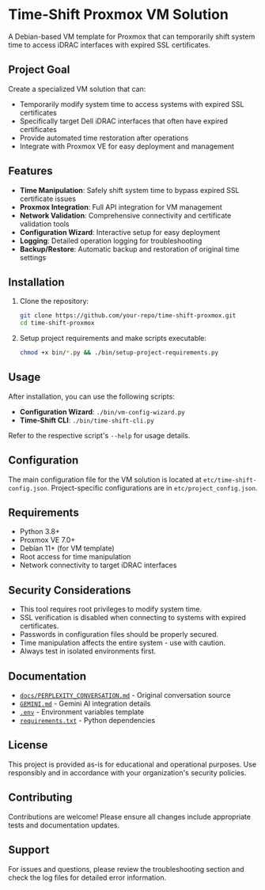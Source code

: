 # Time-Shift Proxmox VM Solution

A Debian-based VM template for Proxmox that can temporarily shift system time to access iDRAC interfaces with expired SSL certificates.

## Project Goal

Create a specialized VM solution that can:

- Temporarily modify system time to access systems with expired SSL certificates
- Specifically target Dell iDRAC interfaces that often have expired certificates
- Provide automated time restoration after operations
- Integrate with Proxmox VE for easy deployment and management

## Features

- **Time Manipulation**: Safely shift system time to bypass expired SSL certificate issues
- **Proxmox Integration**: Full API integration for VM management
- **Network Validation**: Comprehensive connectivity and certificate validation tools
- **Configuration Wizard**: Interactive setup for easy deployment
- **Logging**: Detailed operation logging for troubleshooting
- **Backup/Restore**: Automatic backup and restoration of original time settings

## Installation

1. Clone the repository:

   ```bash
   git clone https://github.com/your-repo/time-shift-proxmox.git
   cd time-shift-proxmox
   ```

2. Setup project requirements and make scripts executable:

   ```bash
   chmod +x bin/*.py && ./bin/setup-project-requirements.py
   ```

## Usage

After installation, you can use the following scripts:

- **Configuration Wizard**: `./bin/vm-config-wizard.py`
- **Time-Shift CLI**: `./bin/time-shift-cli.py`

Refer to the respective script's `--help` for usage details.

## Configuration

The main configuration file for the VM solution is located at `etc/time-shift-config.json`.
Project-specific configurations are in `etc/project_config.json`.

## Requirements

- Python 3.8+
- Proxmox VE 7.0+
- Debian 11+ (for VM template)
- Root access for time manipulation
- Network connectivity to target iDRAC interfaces

## Security Considerations

- This tool requires root privileges to modify system time.
- SSL verification is disabled when connecting to systems with expired certificates.
- Passwords in configuration files should be properly secured.
- Time manipulation affects the entire system - use with caution.
- Always test in isolated environments first.

## Documentation

- [`docs/PERPLEXITY_CONVERSATION.md`](docs/PERPLEXITY_CONVERSATION.md) - Original conversation source
- [`GEMINI.md`](GEMINI.md) - Gemini AI integration details
- [`.env`](.env) - Environment variables template
- [`requirements.txt`](requirements.txt) - Python dependencies

## License

This project is provided as-is for educational and operational purposes. Use responsibly and in accordance with your organization's security policies.

## Contributing

Contributions are welcome! Please ensure all changes include appropriate tests and documentation updates.

## Support

For issues and questions, please review the troubleshooting section and check the log files for detailed error information.
